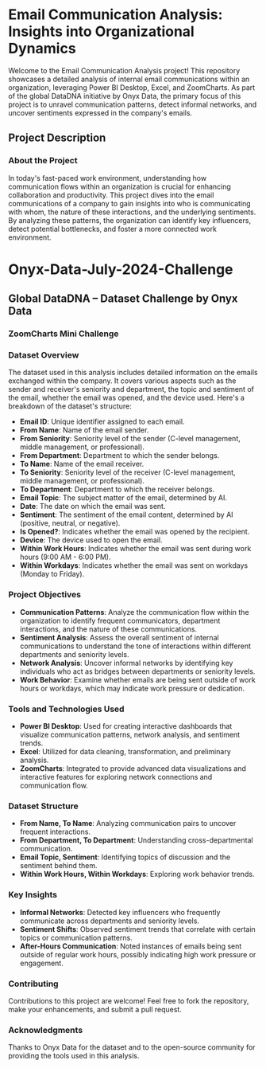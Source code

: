 # **Email Communication Analysis: Insights into Organizational Dynamics**

Welcome to the Email Communication Analysis project! This repository showcases a detailed analysis of internal email communications within an organization, leveraging Power BI Desktop, Excel, and ZoomCharts. As part of the global DataDNA initiative by Onyx Data, the primary focus of this project is to unravel communication patterns, detect informal networks, and uncover sentiments expressed in the company's emails.

## **Project Description**

### **About the Project**
In today's fast-paced work environment, understanding how communication flows within an organization is crucial for enhancing collaboration and productivity. This project dives into the email communications of a company to gain insights into who is communicating with whom, the nature of these interactions, and the underlying sentiments. By analyzing these patterns, the organization can identify key influencers, detect potential bottlenecks, and foster a more connected work environment.

# Onyx-Data-July-2024-Challenge

## Global DataDNA – Dataset Challenge by Onyx Data

### ZoomCharts Mini Challenge

### **Dataset Overview**
The dataset used in this analysis includes detailed information on the emails exchanged within the company. It covers various aspects such as the sender and receiver's seniority and department, the topic and sentiment of the email, whether the email was opened, and the device used. Here's a breakdown of the dataset's structure:

- **Email ID**: Unique identifier assigned to each email.
- **From Name**: Name of the email sender.
- **From Seniority**: Seniority level of the sender (C-level management, middle management, or professional).
- **From Department**: Department to which the sender belongs.
- **To Name**: Name of the email receiver.
- **To Seniority**: Seniority level of the receiver (C-level management, middle management, or professional).
- **To Department**: Department to which the receiver belongs.
- **Email Topic**: The subject matter of the email, determined by AI.
- **Date**: The date on which the email was sent.
- **Sentiment**: The sentiment of the email content, determined by AI (positive, neutral, or negative).
- **Is Opened?**: Indicates whether the email was opened by the recipient.
- **Device**: The device used to open the email.
- **Within Work Hours**: Indicates whether the email was sent during work hours (9:00 AM - 6:00 PM).
- **Within Workdays**: Indicates whether the email was sent on workdays (Monday to Friday).

### **Project Objectives**
- **Communication Patterns**: Analyze the communication flow within the organization to identify frequent communicators, department interactions, and the nature of these communications.
- **Sentiment Analysis**: Assess the overall sentiment of internal communications to understand the tone of interactions within different departments and seniority levels.
- **Network Analysis**: Uncover informal networks by identifying key individuals who act as bridges between departments or seniority levels.
- **Work Behavior**: Examine whether emails are being sent outside of work hours or workdays, which may indicate work pressure or dedication.

### **Tools and Technologies Used**
- **Power BI Desktop**: Used for creating interactive dashboards that visualize communication patterns, network analysis, and sentiment trends.
- **Excel**: Utilized for data cleaning, transformation, and preliminary analysis.
- **ZoomCharts**: Integrated to provide advanced data visualizations and interactive features for exploring network connections and communication flow.


### **Dataset Structure**
- **From Name, To Name**: Analyzing communication pairs to uncover frequent interactions.
- **From Department, To Department**: Understanding cross-departmental communication.
- **Email Topic, Sentiment**: Identifying topics of discussion and the sentiment behind them.
- **Within Work Hours, Within Workdays**: Exploring work behavior trends.

### **Key Insights**
- **Informal Networks**: Detected key influencers who frequently communicate across departments and seniority levels.
- **Sentiment Shifts**: Observed sentiment trends that correlate with certain topics or communication patterns.
- **After-Hours Communication**: Noted instances of emails being sent outside of regular work hours, possibly indicating high work pressure or engagement.

### **Contributing**
Contributions to this project are welcome! Feel free to fork the repository, make your enhancements, and submit a pull request.

### **Acknowledgments**
Thanks to Onyx Data for the dataset and to the open-source community for providing the tools used in this analysis.

